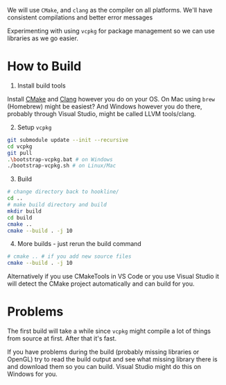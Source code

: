 We will use `CMake`, and `clang` as the compiler on all platforms. We'll have consistent
compilations and better error messages

Experimenting with using `vcpkg` for package management so we can use libraries as we
go easier.

# How to Build
1. Install build tools

Install [CMake](https://cmake.org/download/) and
[Clang](https://releases.llvm.org/download.html) however you do on your OS. On
Mac using `brew` (Homebrew) might be easiest? And Windows however you do there,
probably through Visual Studio, might be called LLVM tools/clang.

2. Setup `vcpkg`
```bash
git submodule update --init --recursive
cd vcpkg
git pull
.\bootstrap-vcpkg.bat # on Windows
./bootstrap-vcpkg.sh # on Linux/Mac
```

3. Build
```bash
# change directory back to hookline/
cd ..
# make build directory and build
mkdir build
cd build
cmake ..
cmake --build . -j 10
```

4. More builds - just rerun the build command
```bash
# cmake .. # if you add new source files
cmake --build . -j 10
```

Alternatively if you use CMakeTools in VS Code or you use Visual Studio it will
detect the CMake project automatically and can build for you.

# Problems

The first build will take a while since `vcpkg` might compile a lot of things
from source at first. After that it's fast.

If you have problems during the build (probably missing libraries or OpenGL)
try to read the build output and see what missing library there is and download
them so you can build. Visual Studio might do this on Windows for you.
